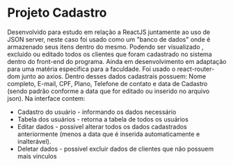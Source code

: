 # Projeto Cadastro 
Desenvolvido para estudo em relação a ReactJS juntamente ao uso de JSON server, neste caso foi usado como um "banco de dados" onde é armazenado seus itens dentro do mesmo. Podendo ser visualizado , excluido ou editado todos os clientes que foram cadastrado no sistema dentro do front-end do programa. Ainda em desenvolvimento em adaptação para uma matéria especifica para a faculdade. Foi usado o react-router-dom junto ao axios.
Dentro desses dados cadastrais possuem: Nome completo, E-mail, CPF, Plano, Telefone de contato e data de Cadastro (sendo padrão conforme a data que for editado ou inserido no arquivo json).
Na interface contem:
- Cadastro do usuário - informando os dados necessário
- Tabela dos usuários - retorna a tabela de todos os usuários
- Editar dados - possivel alterar todos os dados cadastrados anteriormente (menos a data que é inserida automaticamente e inalterável).
- Deletar dados - possivel excluir dados de clientes que não possuem mais vinculos
